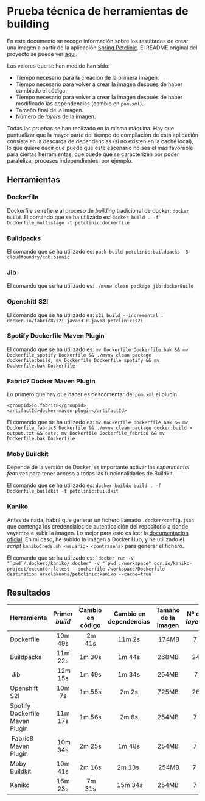 # Prueba técnica de herramientas de building

En este documento se recoge información sobre los resultados de crear una imagen a partir de la aplicación [Spring Petclinic](https://github.com/spring-projects/spring-petclinic). El README original del proyecto se puede ver [aquí](readme-original.md).

Los valores que se han medido han sido:
* Tiempo necesario para la creación de la primera imagen.
* Tiempo necesario para volver a crear la imagen después de haber cambiado el código.
* Tiempo necesario para volver a crear la imagen después de haber modificado las dependencias (cambio en `pom.xml`).
* Tamaño final de la imagen.
* Número de *layer*s de la imagen.

Todas las pruebas se han realizado en la misma máquina. Hay que puntualizar que la mayor parte del tiempo de compilación de esta aplicación consiste en la descarga de dependencias (si no existen en la caché local), lo que quiere decir que puede que este escenario no sea el más favorable para ciertas herramientas, que puede que se caracterízen por poder paralelizar procesos independientes, por ejemplo.

## Herramientas

### Dockerfile

Dockerfile se refiere al proceso de *building* tradicional de docker: `docker build`. El comando que se ha utilizado es: `docker build . -f Dockerfile_multistage -t petclinic:dockerfile`

### Buildpacks

El comando que se ha utilizado es: `pack build petclinic:buildpacks -B cloudfoundry/cnb:bionic`

### Jib

El comando que se ha utilizado es: `./mvnw clean package jib:dockerBuild`

### Openshitf S2I

El comando que se ha utilizado es: `s2i build --incremental . docker.io/fabric8/s2i-java:3.0-java8 petclinic:s2i`

### Spotify Dockerfile Maven Plugin

El comando que se ha utilizado es: `mv Dockerfile Dockerfile.bak && mv Dockerfile_spotify Dockerfile && ./mvnw clean package dockerfile:build; mv Dockerfile Dockerfile_spotify && mv Dockerfile.bak Dockerfile`

### Fabric7 Docker Maven Plugin

Lo primero que hay que hacer es descomentar del `pom.xml` el plugin 
```
<groupId>io.fabric8</groupId>
<artifactId>docker-maven-plugin</artifactId>
```
El comando que se ha utilizado es: `mv Dockerfile Dockerfile.bak && mv Dockerfile_fabric8 Dockerfile && ./mvnw clean package docker:build > output.txt && date; mv Dockerfile Dockerfile_fabric8 && mv Dockerfile.bak Dockerfile`

### Moby Buildkit

Depende de la versión de Docker, es importante activar las *experimental features* para tener acceso a todas las funcionalidades de Buildkit.

El comando que se ha utilizado es: `docker buildx build . -f Dockerfile_buildkit -t petclinic:buildkit`

### Kaniko

Antes de nada, habrá que generar un fichero llamado `.docker/config.json` que contenga los credenciales de autenticaición del repositorio a donde vayamos a subir la imagen. Lo mejor para esto es leer la [documentación oficial](https://github.com/GoogleContainerTools/kaniko#pushing-to-different-registries). En mi caso, he subido la imagen a Docker Hub, y he utilizado el *script* `kanikoCreds.sh <usuario> <contraseña>` para generar el fichero.

El comando que se ha utilizado es: `` `docker run -v "`pwd`/.docker:/kaniko/.docker" -v "`pwd`:/workspace" gcr.io/kaniko-project/executor:latest --dockerfile /workspace/Dockerfile --destination urkolekuona/petclinic:kaniko --cache=true` ``

## Resultados

| Herramienta | Primer *build* | Cambio en código | Cambio en dependencias | Tamaño de la imagen | Nº de *layer*s |
| :---------- | :------------: | :--------------: | :--------------------: | :-----------------: | :------------: |
| Dockerfile | 10m 49s | 2m 41s | 11m 2s | 174MB | 7 |
| Buildpacks | 11m 22s | 1m 30s | 1m 44s | 268MB | 24 |
| Jib | 12m 15s | 1m 49s | 1m 34s | 254MB | 7 |
| Openshift S2I | 10m 7s | 1m 55s | 2m 2s | 725MB | 26 |
| Spotify Dockerfile Maven Plugin | 11m 17s | 1m 56s | 2m 6s | 254MB | 7 |
| Fabric8 Maven Plugin | 10m 34s | 2m 25s | 1m 48s | 254MB | 7 |
| Moby Buildkit | 10m 41s | 2m 16s | 2m 13s | 254MB | 7 |
| Kaniko | 16m 23s | 7m 31s | 15m 34s | 254MB | 7 |